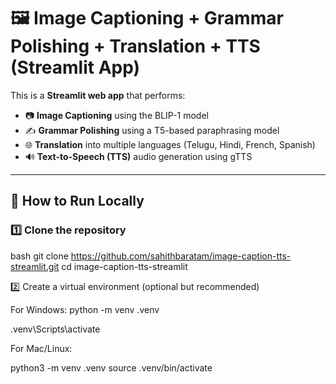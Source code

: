 # 🖼️ Image Captioning + Grammar Polishing + Translation + TTS (Streamlit App)

This is a **Streamlit web app** that performs:

- 📷 **Image Captioning** using the BLIP-1 model  
- ✍️ **Grammar Polishing** using a T5-based paraphrasing model  
- 🌐 **Translation** into multiple languages (Telugu, Hindi, French, Spanish)  
- 🔊 **Text-to-Speech (TTS)** audio generation using gTTS  

---

## 🚀 How to Run Locally

### 1️⃣ Clone the repository

bash
git clone https://github.com/sahithbaratam/image-caption-tts-streamlit.git
cd image-caption-tts-streamlit

2️⃣ Create a virtual environment (optional but recommended)

For Windows:
python -m venv .venv

.venv\Scripts\activate


For Mac/Linux:

python3 -m venv .venv
source .venv/bin/activate
